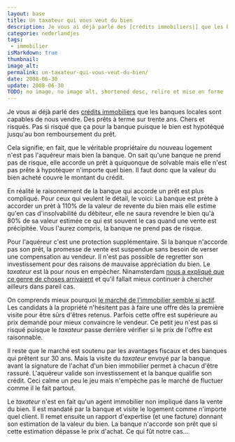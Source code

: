 ```yaml
---
layout: base
title: Un taxateur qui vous veut du bien
description: Je vous ai déjà parlé des [crédits immobiliers|] que les banques locales  sont capables de nous vendre. Des prêts à terme sur trente ans. Chers  et risqu�
categorie: nederlandjes
tags: 
 - immobilier
isMarkdown: true
thumbnail: 
image_alt: 
permalink: un-taxateur-qui-vous-veut-du-bien/
date: 2008-06-30
update: 2008-06-30
TODO: no image, no image alt, shortened desc, relire et mise en forme
---
```


Je vous ai déjà parlé des [crédits immobiliers](/emprunter-de-l-argent-coute-de-l-argent/) que les banques locales
sont capables de nous vendre. Des prêts à terme sur trente ans. Chers
et risqués. Pas si risqué que ça pour la banque puisque le bien est
hypotéqué jusqu'au bon remboursement du prêt.

Cela signifie, en fait, que le véritable propriétaire du nouveau logement
n'est pas l'aquéreur mais bien la banque. On sait qu'une banque ne prend
pas de risque, elle accorde un prêt à quiquonque de solvable mais elle n'est pas prête à hypotéquer n'importe quel
bien. Il faut donc que la valeur du bien acheté couvre le montant du crédit.

En réalité le raisonnement de la banque qui accorde un prêt est plus compliqué. Pour ceux
qui veulent le détail, le voici: La banque est prète à accorder un prèt à
110% de la valeur de revente du bien mais elle estime qu'en cas
d'insolvabilité du débiteur, elle ne saura revendre le bien qu'à 80% de
sa valeur estimée ce qui est souvent le cas quand une vente est
précipitée. Vous l'aurez compris, la banque ne prend pas de risque.

Pour l'aquéreur c'est une protection supplémentaire. Si la banque
n'accorde pas son prêt, la promesse de vente est suspendue sans besoin
de verser une compensation au vendeur. Il n'est pas possible de
regretter son investissement pour des raisons de mauvaise appréciation
du bien. Le *taxateur* est là pour nous en empècher. Ninamsterdam
[nous a expliqué que ce genre de choses arrivaient](http://ninamsterdam.canalblog.com/archives/2007/06/25/5423959.html) et qu'il fallait mieux
continuer à chercher ailleurs dans pareil cas.

On comprends mieux pourquoi [le marché de l'immobilier semble si actif](/des-nouvelles-de-l-immobilier).
Les candidats à la propriété n'hésitent pas à faire une offre dès la
première visite pour être sûrs d'êtres retenus. Parfois cette offre
est supérieure au prix demandé pour mieux convaincre le vendeur. Ce
petit jeu n'est pas si risqué puisque le *taxateur* passe derrière
vérifier si le prix de l'offre est raisonnable.

Il reste que le marché est soutenu par les avantages fiscaux et des
banques qui prêtent sur 30 ans. Mais la visite du *taxateur* envoyé
par la banque avant la signature de l'achat d'un bien immobilier
permet à chacun d'être rassuré. L'aquéreur valide son investissement
et la banque qualifie son crédit. Ceci calme un peu le jeu mais
n'empèche pas le marché de fluctuer comme il le fait partout.

Le *taxateur* n'est en fait qu'un agent immobilier non impliqué dans
la vente du bien. Il est mandaté par la banque et visite le logement
comme n'importe quel client. Il remet ensuite un rapport d'expertise
(et une facture) donnant son estimation de la valeur du bien. La
banque n'accorde son prêt que si cette estimation dépasse le prix
d'achat. Ce qui fût notre cas...
